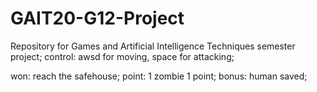 # GAIT20-G12-Project
Repository for Games and Artificial Intelligence Techniques semester project;
control: awsd for moving,
         space for attacking;

won: reach the safehouse;
point: 1 zombie 1 point;
bonus: human saved;
